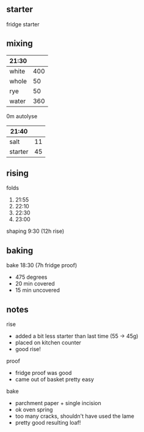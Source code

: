 ## starter
fridge starter

## mixing
| 21:30 |  |
| ----------- |:----|
| white       | 400 |
| whole       | 50  |
| rye         | 50  |
| water       | 360 |

0m autolyse

| 21:40 |  |
| ----------- |:----|
| salt        | 11  |
| starter     | 45  |

## rising
folds
1. 21:55
2. 22:10
3. 22:30
4. 23:00

shaping 9:30 (12h rise)

## baking

bake 18:30 (7h fridge proof)
- 475 degrees
- 20 min covered
- 15 min uncovered

## notes
rise
- added a bit less starter than last time (55 -> 45g)
- placed on kitchen counter
- good rise!

proof
- fridge proof was good
- came out of basket pretty easy

bake
- parchment paper + single incision
- ok oven spring
- too many cracks, shouldn't have used the lame
- pretty good resulting loaf!
